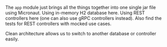 The `app` module just brings all the things together into one single jar file using Micronaut.
Using in-memory H2 database here.
Using REST controllers here (one can also use gRPC controllers instead).
Also find the tests for REST controllers with mocked use cases.

Clean architecture allows us to switch to another database or controller easily.